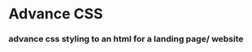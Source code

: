 # Advance CSS
### advance css styling to an html for a landing page/ website
#### <h4>
### <h3> </h3>
